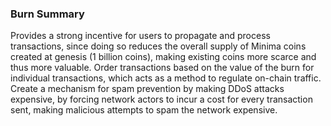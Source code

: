 ### Burn Summary

Provides a strong incentive for users to propagate and process transactions, since doing so reduces the overall supply of Minima coins created at genesis (1 billion coins), making existing coins more scarce and thus more valuable.
Order transactions based on the value of the burn for individual transactions, which acts as a method to regulate on-chain traffic.  
Create a mechanism for spam prevention by making DDoS attacks expensive, by forcing network actors to incur a cost for every transaction sent, making malicious attempts to spam the network expensive.

